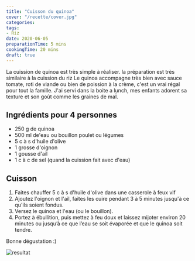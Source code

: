 ```yaml
---
title: "Cuisson du quinoa"
cover: "/recette/cover.jpg"
categories:
tags:
- Riz
date: 2020-06-05
preparationTime: 5 mins
cookingTime: 20 mins
draft: true
---
```

La cuission de quinoa est très simple à réaliser. la préparation est très similaire à la cuission du riz
Le quinoa accompagne très bien avec sauce tomate, roti de viande ou bien de poission à la crème, c'est un vrai régal pour tout la famille.
J'ai servi dans la boite a lunch, mes enfants adorent sa texture et son goût comme les graines de maÏ.
 
<!--more--> 

## Ingrédients pour 4 personnes

- 250 g de quinoa 
- 500 ml de'eau ou bouillon poulet ou légumes
- 5 c à s d'huile d'olive
- 1 grosse d'oignon
- 1 gousse d'ail
- 1 c à c de sel (quand la cuission fait avec d'eau) 

 
## Cuisson ##

1. Faites chauffer 5 c à s d'huile d'olive dans une casserole à feux vif
2. Ajoutez l'oignon et l'ail, faites les cuire pendant 3 à 5 minutes jusqu'à ce qu'ils soient fondus.
3. Versez le quinoa et l'eau (ou le bouillon).
4. Portez à ébullition, puis mettez à feu doux et laissez mijoter environ 20 minutes ou jusqu’à ce que l’eau se soit évaporée et que le quinoa soit tendre.

Bonne dégustation :)

![resultat](cover.jpg)
